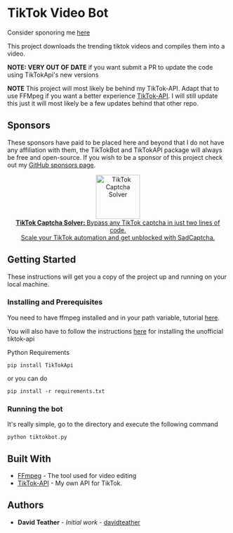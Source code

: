 # TikTok Video Bot

Consider sponoring me [here](https://github.com/sponsors/davidteather)

This project downloads the trending tiktok videos and compiles them into a video.

**NOTE: VERY OUT OF DATE** if you want submit a PR to update the code using TikTokApi's new versions

**NOTE** This project will most likely be behind my TikTok-API. Adapt that to use FFMpeg if you want a better experience [TikTok-API](https://github.com/davidteather/TikTok-Api). I will still update this just it will most likely be a few updates behind that other repo.

## Sponsors

These sponsors have paid to be placed here and beyond that I do not have any affiliation with them, the TikTokBot and TikTokAPI package will always be free and open-source. If you wish to be a sponsor of this project check out my [GitHub sponsors page](https://github.com/sponsors/davidteather).

<div align="center">
    <a href="https://www.sadcaptcha.com?ref=davidteather" target="_blank">
        <img src="https://raw.githubusercontent.com/davidteather/TikTok-Api/main/imgs/tiktok_captcha_solver.png" width="100" alt="TikTok Captcha Solver">
        <b></b>
        <div>
         <b>TikTok Captcha Solver: </b> Bypass any TikTok captcha in just two lines of code.<br> Scale your TikTok automation and get unblocked with SadCaptcha.
        </div>
    </a>
</div>


## Getting Started

These instructions will get you a copy of the project up and running on your local machine.

### Installing and Prerequisites

You need to have ffmpeg installed and in your path variable, tutorial [here](https://www.thewindowsclub.com/how-to-install-ffmpeg-on-windows-10).

You will also have to follow the instructions [here](https://github.com/davidteather/TikTok-Api) for installing the unofficial tiktok-api

Python Requirements
```
pip install TikTokApi
```

or you can do
```
pip install -r requirements.txt
```

### Running the bot

It's really simple, go to the directory and execute the following command

```
python tiktokbot.py
```

## Built With

* [FFmpeg](https://ffmpeg.org/) - The tool used for video editing
* [TikTok-API](https://github.com/davidteather/TikTok-Api) - My own API for TikTok.

## Authors

* **David Teather** - *Initial work* - [davidteather](https://github.com/davidteather)
